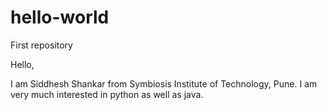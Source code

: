 # hello-world
First repository

Hello,

I am Siddhesh Shankar from Symbiosis Institute of Technology, Pune. I am very much interested in python as well as java.
